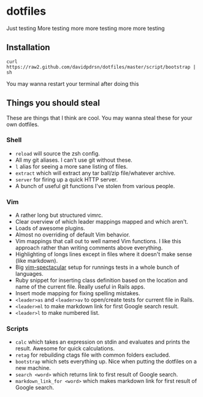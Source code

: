 dotfiles
========

Just testing
More testing
more more testing
more more testing

Installation
------------

```shell
curl https://raw2.github.com/davidpdrsn/dotfiles/master/script/bootstrap | sh
```

You may wanna restart your terminal after doing this

Things you should steal
-----------------------

These are things that I think are cool. You may wanna steal these for your own dotfiles.

### Shell

- `reload` will source the zsh config.
- All my git aliases. I can't use git without these.
- `l` alias for seeing a more sane listing of files.
- `extract` which will extract any tar ball/zip file/whatever archive.
- `server` for firing up a quick HTTP server.
- A bunch of useful git functions I've stolen from various people.

### Vim

- A rather long but structured vimrc.
- Clear overview of which leader mappings mapped and which aren't.
- Loads of awesome plugins.
- Almost no overriding of default Vim behavior.
- Vim mappings that call out to well named Vim functions. I like this approach rather than writing comments above everything.
- Highlighting of longs lines except in files where it doesn't make sense (like markdown).
- Big [vim-spectacular](https://github.com/davidpdrsn/vim-spectacular) setup for runnings tests in a whole bunch of languages.
- Ruby snippet for inserting class definition based on the location and name of the current file. Really useful in Rails apps.
- Insert mode mapping for fixing spelling mistakes.
- `<leader>as` and `<leader>av` to open/create tests for current file in Rails.
- `<leader>ml` to make markdown link for first Google search result.
- `<leader>l` to make numbered list.

### Scripts

- `calc` which takes an expression on stdin and evaluates and prints the result. Awesome for quick calculations.
- `retag` for rebuilding ctags file with common folders excluded.
- `bootstrap` which sets everything up. Nice when putting the dotfiles on a new machine.
- `search <word>` which returns link to first result of Google search.
- `markdown_link_for <word>` which makes markdown link for first result of Google search.
